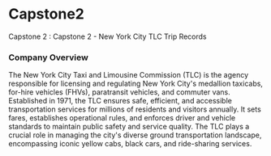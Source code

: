# Capstone2
Capstone 2 : Capstone 2 - New York City TLC Trip Records

<h3>Company Overview</h3>
The New York City Taxi and Limousine Commission (TLC) is the agency responsible for licensing and regulating New York City's medallion taxicabs, for-hire vehicles (FHVs), paratransit vehicles, and commuter vans. Established in 1971, the TLC ensures safe, efficient, and accessible transportation services for millions of residents and visitors annually. It sets fares, establishes operational rules, and enforces driver and vehicle standards to maintain public safety and service quality. The TLC plays a crucial role in managing the city's diverse ground transportation landscape, encompassing iconic yellow cabs, black cars, and ride-sharing services.
